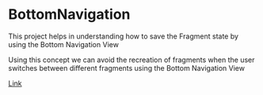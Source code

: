 # BottomNavigation
This project helps in understanding how to save the Fragment state by using the Bottom Navigation View

Using this concept we can avoid the recreation of fragments when the user switches between different fragments using the Bottom Navigation View

[Link](https://blog.mindorks.com/saving-fragment-states-with-bottomnvaigationview)